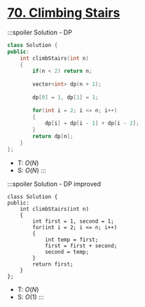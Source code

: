 # [70\. Climbing Stairs](https://leetcode.com/problems/climbing-stairs/)

:::spoiler Solution - DP
```cpp
class Solution {
public:
    int climbStairs(int n)
    {
        if(n < 2) return n;
        
        vector<int> dp(n + 1);
        
        dp[0] = 1, dp[1] = 1;
        
        for(int i = 2; i <= n; i++)
        {
            dp[i] = dp[i - 1] + dp[i - 2];
        }
        return dp[n];
    }
};
```
- T: $O(N)$
- S: $O(N)$
:::

:::spoiler Solution - DP improved
```cpp=
class Solution {
public:
    int climbStairs(int n)
    {
        int first = 1, second = 1;
        for(int i = 2; i <= n; i++)
        {
            int temp = first;
            first = first + second;
            second = temp;
        }
        return first;
    }
};
```
- T: $O(N)$
- S: $O(1)$
:::
